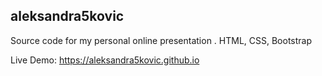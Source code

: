 aleksandra5kovic
---
Source code for my personal online presentation . HTML, CSS, Bootstrap

Live Demo: https://aleksandra5kovic.github.io
